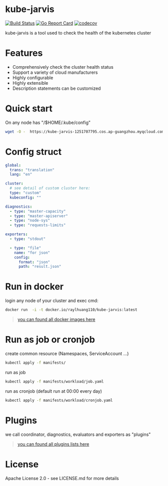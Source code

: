 # kube-jarvis
[![Build Status](https://travis-ci.com/RayHuangCN/kube-jarvis.svg?token=nJm3RqJv2hocVN6fWNzx&branch=master)](https://travis-ci.com/RayHuangCN/kube-jarvis.svg?token=nJm3RqJv2hocVN6fWNzx&branch=master)
[![Go Report Card](https://goreportcard.com/badge/tkestack.io/kube-jarvis)](https://goreportcard.com/report/tkestack.io/kube-jarvis)
[![codecov](https://codecov.io/gh/RayHuangCN/kube-jarvis/branch/master/graph/badge.svg)](https://codecov.io/gh/RayHuangCN/kube-jarvis)

kube-jarvis is a tool used to check the health of the kubernetes cluster

# Features

* Comprehensively check the cluster health status
* Support a variety of cloud manufacturers
* Highly configurable
* Highly extensible
* Description statements can be customized

# Quick start
On any node has "/$HOME/.kube/config"
```bash
wget -O -  https://kube-jarvis-1251707795.cos.ap-guangzhou.myqcloud.com/run.sh | bash
```

# Config struct
```yaml
global:
  trans: "translation"
  lang: "en"

cluster:
  # see detail of custom cluster here:
  type: "custom"
  kubeconfig: ""

diagnostics:
  - type: "master-capacity"
  - type: "master-apiserver"
  - type: "node-sys"
  - type: "requests-limits"

exporters:
  - type: "stdout"

  - type: "file"
    name: "for json"
    config:
      format: "json"
      path: "result.json"


```

# Run in docker
login any node of your cluster and exec cmd:
```bash
docker run  -i -t docker.io/raylhuang110/kube-jarvis:latest
```
> [you can found all docker images here](https://hub.docker.com/r/raylhuang110/kube-jarvis/tags)

# Run as job or cronjob
create common resource (Namespaces, ServiceAccount ...)
```bash
kubectl apply -f manifests/ 
```
run as job
```bash
kubectl apply -f manifests/workload/job.yaml
```
run as cronjob (default run at 00:00 every day)
```bash
kubectl apply -f manifests/workload/cronjob.yaml
```
# Plugins
we call coordinator, diagnostics, evaluators and exporters as "plugins"
> [you can found all plugins lists here](https://tkestack.io/kube-jarvis/tree/master/pkg/plugins)

# License
Apache License 2.0 - see LICENSE.md for more details
